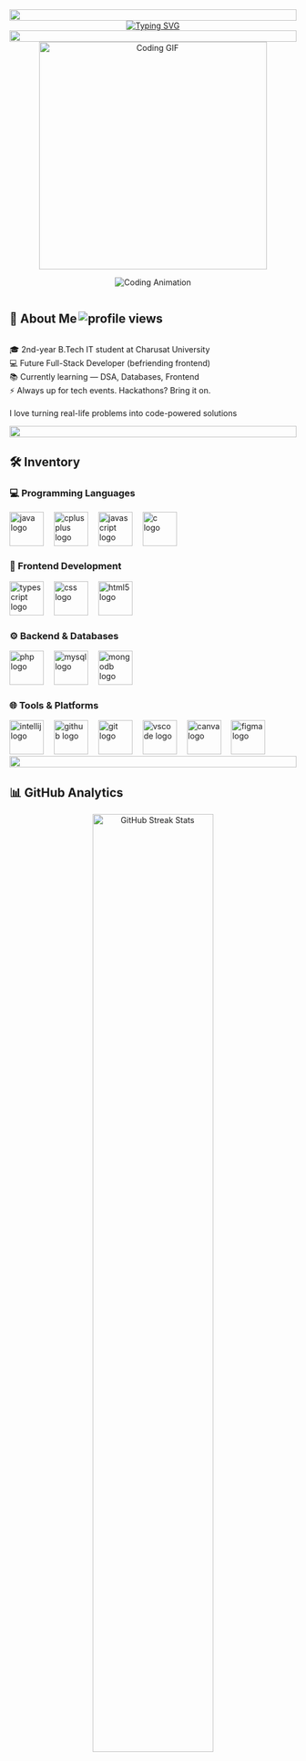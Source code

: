 <div align="center">
  <img src="https://i.imgur.com/dBaSKWF.gif" height="20" width="100%">
</div>

<!-- Typing SVG -->
<div align="center">
  <a href="https://git.io/typing-svg">
    <img src="https://readme-typing-svg.demolab.com?font=Fira+Code&pause=1000&color=00FFFF&center=true&width=435&lines=%F0%9F%91%8B+Hey+there%2C+I'm+Jinay+Shah!;Future+Full-Stack+Dev;Professional+Night+Owl;Hopefully+a+Future+World+Traveller" alt="Typing SVG" />
  </a>
</div>

<div align="center">
  <img src="https://i.imgur.com/dBaSKWF.gif" height="20" width="100%">
</div>

<!-- Centered GIF -->
<div align="center">
  <img src="https://media.giphy.com/media/v1.Y2lkPTc5MGI3NjExZHN6aTh5bnFxbTY1Nnlsd2F6ZGZqYmphbDdvZDhheHB4bGNqenR2aiZlcD12MV9naWZzX3NlYXJjaCZjdD1n/vzO0Vc8b2VBLi/giphy.gif" 
       alt="Coding GIF" 
       width="400" 
       height="auto" />
</div>

<p align="center">
  <img src="https://user-images.githubusercontent.com/74038190/212284100-561aa473-3905-4a80-b561-0d28506553ee.gif" alt="Coding Animation" />
</p>



<!-- About Me -->
<div style="display: flex; justify-content: space-between; align-items: center;">
  <h2 align="left">🚀 About Me <img align="right" src="https://komarev.com/ghpvc/?username=JINAY2910&label=Profile%20Views&color=blueviolet&style=flat-square" alt="profile views" /></h2>
</div>

<p align="left">
🎓 2nd-year B.Tech IT student at Charusat University<br>
💻 Future Full-Stack Developer (befriending frontend)<br>
📚 Currently learning — DSA, Databases, Frontend<br>
⚡ Always up for tech events. Hackathons? Bring it on.<br><br>
I love turning real-life problems into code-powered solutions
</p>

<div align="center">
  <img src="https://i.imgur.com/dBaSKWF.gif" height="20" width="100%">
</div>

<!-- Tech Stack -->
<h2 align="left">🛠️ Inventory</h2>

<h3 align="left">💻 Programming Languages</h3>
<div align="left">
  <img src="https://cdn.jsdelivr.net/gh/devicons/devicon/icons/java/java-original.svg" height="60" alt="java logo" />
  <img width="10" />
  <img src="https://cdn.jsdelivr.net/gh/devicons/devicon/icons/cplusplus/cplusplus-original.svg" height="60" alt="cplusplus logo" />
  <img width="10" />
  <img src="https://cdn.jsdelivr.net/gh/devicons/devicon/icons/javascript/javascript-original.svg" height="60" alt="javascript logo" />
  <img width="10" />
  <img src="https://skillicons.dev/icons?i=c" height="60" alt="c logo" />
</div>

<h3 align="left">🎨 Frontend Development</h3>
<div align="left">
  <img src="https://cdn.jsdelivr.net/gh/devicons/devicon/icons/typescript/typescript-original.svg" height="60" alt="typescript logo" />
  <img width="10" />
  <img src="https://cdn.jsdelivr.net/gh/devicons/devicon/icons/css3/css3-original.svg" height="60" alt="css logo" />
  <img width="10" />
  <img src="https://cdn.jsdelivr.net/gh/devicons/devicon/icons/html5/html5-original.svg" height="60" alt="html5 logo" />
</div>

<h3 align="left">⚙️ Backend & Databases</h3>
<div align="left">
  <img src="https://cdn.jsdelivr.net/gh/devicons/devicon/icons/php/php-original.svg" height="60" alt="php logo" />
  <img width="10" />
  <img src="https://cdn.jsdelivr.net/gh/devicons/devicon/icons/mysql/mysql-original.svg" height="60" alt="mysql logo" />
  <img width="10" />
  <img src="https://cdn.jsdelivr.net/gh/devicons/devicon/icons/mongodb/mongodb-original.svg" height="60" alt="mongodb logo" />
</div>

<h3 align="left">🌐 Tools & Platforms</h3>
<div align="left">
  <img src="https://cdn.jsdelivr.net/gh/devicons/devicon/icons/intellij/intellij-original.svg" height="60" alt="intellij logo" />
  <img width="10" />
  <img src="https://skillicons.dev/icons?i=github" height="60" alt="github logo" />
  <img width="10" />
  <img src="https://cdn.jsdelivr.net/gh/devicons/devicon/icons/git/git-original.svg" height="60" alt="git logo" />
  <img width="10" />
  <img src="https://cdn.jsdelivr.net/gh/devicons/devicon/icons/vscode/vscode-original.svg" height="60" alt="vscode logo" />
  <img width="10" />
  <img src="https://cdn.jsdelivr.net/gh/devicons/devicon/icons/canva/canva-original.svg" height="60" alt="canva logo" />
  <img width="10" />
  <img src="https://cdn.jsdelivr.net/gh/devicons/devicon/icons/figma/figma-original.svg" height="60" alt="figma logo" />
</div>

<div align="center">
  <img src="https://i.imgur.com/dBaSKWF.gif" height="20" width="100%">
</div>

<!-- GitHub Stats -->
<h2 align="left">📊 GitHub Analytics</h2>

<!-- Streak Stats -->
<div align="center">
  <img src="https://streak-stats.demolab.com?user=JINAY2910&theme=tokyonight&hide_border=false&border_radius=10" width="65%" alt="GitHub Streak Stats" />
</div>

<br>

<!-- Overall Stats -->
<div align="center">
  <img src="https://github-readme-stats.vercel.app/api?username=JINAY2910&show_icons=true&include_all_commits=true&count_private=true&theme=tokyonight&hide_border=false&border_radius=10" width="65%" alt="GitHub Stats" />
</div>

<br>

<!-- Top Languages -->
<div align="center">
  <img src="https://github-readme-stats.vercel.app/api/top-langs?username=JINAY2910&layout=compact&langs_count=8&theme=tokyonight&hide_border=false&border_radius=10" width="65%" alt="Top Languages" />
</div>

<br>
<p align="center">📈 Still leveling up — consistency beats perfection, one commit at a time! 💪</p>
   
<div align="center">
  <img src="https://i.imgur.com/dBaSKWF.gif" height="20" width="100%">
</div>

<!-- Social Links -->
<div align="center">
  <a href="https://www.linkedin.com/in/jinay-shah-a7a842320/">
    <img src="https://img.shields.io/badge/LinkedIn-0077B5?style=for-the-badge&logo=linkedin&logoColor=white" alt="LinkedIn" />
  </a>
  <a href="mailto:jinay2910@gmail.com">
    <img src="https://img.shields.io/badge/Gmail-D14836?style=for-the-badge&logo=gmail&logoColor=white" alt="Gmail" />
  </a>
  <a href="https://www.instagram.com/jinay2910/">
    <img src="https://img.shields.io/badge/Instagram-E4405F?style=for-the-badge&logo=instagram&logoColor=white" alt="Instagram" />
  </a>
</div>


<div align="center">
  <img src="https://i.imgur.com/dBaSKWF.gif" height="20" width="100%">
</div>

<!-- Thank You Line -->
<br>
<p align="center">Thanks for scrolling all the way down. You deserve a semicolon ;
<img src="https://capsule-render.vercel.app/api?type=waving&color=gradient&height=100&section=footer" />
</p>


